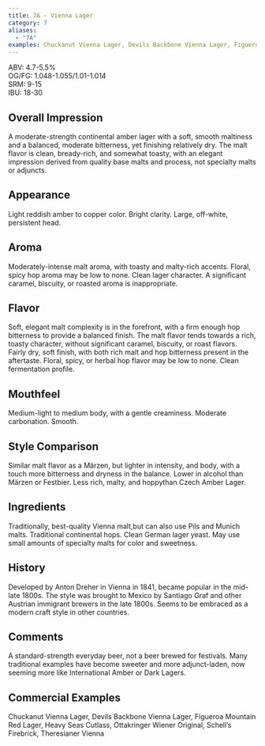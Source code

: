 ```yaml
---
title: 7A - Vienna Lager
category: 7
aliases: 
  - "7A"
examples: Chuckanut Vienna Lager, Devils Backbone Vienna Lager, Figueroa Mountain Red Lager, Heavy Seas Cutlass, Ottakringer Wiener Original, Schell’s Firebrick, Theresianer Vienna
---
```


ABV: 4.7-5.5%  
OG/FG: 1.048-1.055/1.01-1.014  
SRM: 9-15  
IBU: 18-30

## Overall Impression
A moderate-strength continental amber lager with a soft, smooth maltiness and a balanced, moderate bitterness, yet finishing relatively dry. The malt flavor is clean, bready-rich, and somewhat toasty, with an elegant impression derived from quality base malts and process, not specialty malts or adjuncts.

## Appearance
Light reddish amber to copper color. Bright clarity. Large, off-white, persistent head.

## Aroma
Moderately-intense malt aroma, with toasty and malty-rich accents. Floral, spicy hop aroma may be low to none. Clean lager character. A significant caramel, biscuity, or roasted aroma is inappropriate.

## Flavor
Soft, elegant malt complexity is in the forefront, with a firm enough hop bitterness to provide a balanced finish. The malt flavor tends towards a rich, toasty character, without significant caramel, biscuity, or roast flavors. Fairly dry, soft finish, with both rich malt and hop bitterness present in the aftertaste. Floral, spicy, or herbal hop flavor may be low to none. Clean fermentation profile.

## Mouthfeel
Medium-light to medium body, with a gentle creaminess. Moderate carbonation. Smooth.

## Style Comparison
Similar malt flavor as a Märzen, but lighter in intensity, and body, with a touch more bitterness and dryness in the balance. Lower in alcohol than Märzen or Festbier. Less rich, malty, and hoppythan Czech Amber Lager.

## Ingredients
Traditionally, best-quality Vienna malt,but can also use Pils and Munich malts. Traditional continental hops. Clean German lager yeast. May use small amounts of specialty malts for color and sweetness.

## History
Developed by Anton Dreher in Vienna in 1841, became popular in the mid-late 1800s. The style was brought to Mexico by Santiago Graf and other Austrian immigrant brewers in the late 1800s. Seems to be embraced as a modern craft style in other countries.

## Comments
A standard-strength everyday beer, not a beer brewed for festivals. Many traditional examples have become sweeter and more adjunct-laden, now seeming more like International Amber or Dark Lagers.

## Commercial Examples
Chuckanut Vienna Lager, Devils Backbone Vienna Lager, Figueroa Mountain Red Lager, Heavy Seas Cutlass, Ottakringer Wiener Original, Schell’s Firebrick, Theresianer Vienna